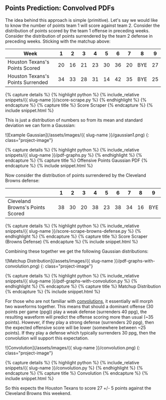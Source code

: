 ## Points Prediction: Convolved PDFs
The idea behind this approach is simple (primitive). Let's say we would like to know the number of points team 1
will score against team 2. Consider the distribution of points scored by the team 1 offense
in preceding weeks. Consider the distribution of points surrendered by the team 2 defense in preceding
 weeks. Sticking with the matchup above:


| Week                              |   1 |   2 |   3 |   4 |   5 |   6 |   7 | 8   |   9 |
|-----------------------------------|-----|-----|-----|-----|-----|-----|-----|-----|-----|
| Houston Texans's Points Scored    |  20 |  16 |  21 |  23 |  30 |  36 |  20 | BYE |  27 |
| Houston Texans's Points Surrended |  34 |  33 |  28 |  31 |  14 |  42 |  35 | BYE |  25 |


{% capture details %}
{% highlight python %}
{% include_relative snippets/{{ slug-name }}/score-scrape.py %}
{% endhighlight %}
{% endcapture %}
{% capture title %}
Score Scraper
{% endcapture %}
{% include snippet.html %}


This is just a distribution of numbers so from its mean and standard deviation
we can form a Gaussian:

![Example Gaussian](/assets/images/{{ slug-name }}/gaussian1.png)
{: class="project-image"}

{% capture details %}
{% highlight python %}
{% include_relative snippets/{{ slug-name }}/pdf-graphs.py %}
{% endhighlight %}
{% endcapture %}
{% capture title %}
Offensive Points Gaussian PDF
{% endcapture %}
{% include snippet.html %}


Now consider the distribution of points surrendered by the Cleveland Browns defense:

|                                  |   1 |   2 |   3 |   4 |   5 |   6 |   7 |   8 | 9   |
|----------------------------------|-----|-----|-----|-----|-----|-----|-----|-----|-----|
| Cleveland Browns's Points Scored |  38 |  30 |  20 |  38 |  23 |  38 |  34 |  16 | BYE |


{% capture details %}
{% highlight python %}
{% include_relative snippets/{{ slug-name }}/score-scrape-browns-defense.py %}
{% endhighlight %}
{% endcapture %}
{% capture title %}
Score Scraper (Browns Defense)
{% endcapture %}
{% include snippet.html %}

Combining these together we get the following Gaussian distributions:

![Matchup Distribution](/assets/images/{{ slug-name }}/pdf-graphs-with-convolution.png)
{: class="project-image"}

{% capture details %}
{% highlight python %}
{% include_relative snippets/{{ slug-name }}/pdf-graphs-with-convolution.py %}
{% endhighlight %}
{% endcapture %}
{% capture title %}
Matchup Distribution
{% endcapture %}
{% include snippet.html %}

For those who are not familiar with [convolutions](https://en.wikipedia.org/wiki/Convolution), it essentially will morph 
two waveforms together. This means that should a dominant offense (30 points per game (ppg)) play a weak defense (surrenders 40 ppg), the resulting 
waveform will predict the offense scoring more than usual (~35 points). However, if they play a strong defense (surrenders 20 ppg), then the expected offensive score will be lower (somewhere between ~25 points). If they play a defense which typically surrenders 30 ppg, then the convolution will 
support this expectation.

![Convolution](/assets/images/{{ slug-name }}/convolution.png)
{: class="project-image"}

{% capture details %}
{% highlight python %}
{% include_relative snippets/{{ slug-name }}/convolution.py %}
{% endhighlight %}
{% endcapture %}
{% capture title %}
Convolution
{% endcapture %}
{% include snippet.html %}

So this expects the Houston Texans to score 27 +/- 5 points against the Cleveland Browns this weekend. 